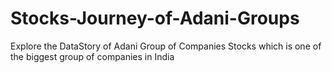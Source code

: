 # Stocks-Journey-of-Adani-Groups
Explore the DataStory of Adani Group of Companies Stocks which is one of the biggest group of companies in India

